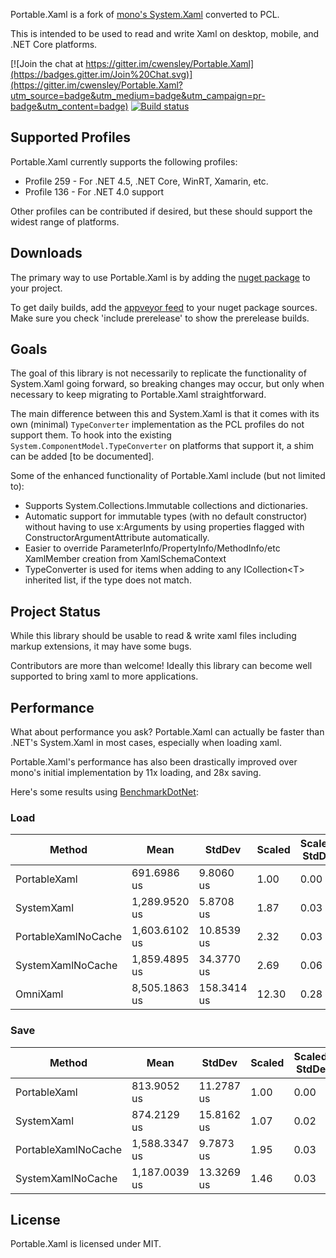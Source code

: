 Portable.Xaml is a fork of [mono's System.Xaml](https://github.com/mono/mono/tree/master/mcs/class/System.Xaml) converted to PCL.

This is intended to be used to read and write Xaml on desktop, mobile, and .NET Core platforms.

[![Join the chat at https://gitter.im/cwensley/Portable.Xaml](https://badges.gitter.im/Join%20Chat.svg)](https://gitter.im/cwensley/Portable.Xaml?utm_source=badge&utm_medium=badge&utm_campaign=pr-badge&utm_content=badge)
[![Build status](https://ci.appveyor.com/api/projects/status/tsbibgrcmd73a7tl/branch/master?svg=true)](https://ci.appveyor.com/project/cwensley/portable-xaml/branch/master)

## Supported Profiles

Portable.Xaml currently supports the following profiles:

- Profile 259 - For .NET 4.5, .NET Core, WinRT, Xamarin, etc.
- Profile 136 - For .NET 4.0 support

Other profiles can be contributed if desired, but these should support the widest range of platforms.

## Downloads

The primary way to use Portable.Xaml is by adding the [nuget package](https://www.nuget.org/packages/Portable.Xaml/) to your project.

To get daily builds, add the [appveyor feed](https://ci.appveyor.com/nuget/portable-xaml) to your nuget package sources.  Make sure you check 'include prerelease' to show the prerelease builds.

## Goals

The goal of this library is not necessarily to replicate the functionality of System.Xaml going forward, so breaking changes may occur, but only when necessary to keep migrating to Portable.Xaml straightforward.

The main difference between this and System.Xaml is that it comes with its own (minimal) `TypeConverter` implementation as the PCL profiles do not support them. To hook into the existing `System.ComponentModel.TypeConverter` on platforms that support it, a shim can be added [to be documented].

Some of the enhanced functionality of Portable.Xaml include (but not limited to):

- Supports System.Collections.Immutable collections and dictionaries.
- Automatic support for immutable types (with no default constructor) without having to use x:Arguments by using properties flagged with ConstructorArgumentAttribute automatically.
- Easier to override ParameterInfo/PropertyInfo/MethodInfo/etc XamlMember creation from XamlSchemaContext
- TypeConverter is used for items when adding to any ICollection&lt;T&gt; inherited list, if the type does not match.


## Project Status

While this library should be usable to read & write xaml files including markup extensions, it may have some bugs.

Contributors are more than welcome! Ideally this library can become well supported to bring xaml to more applications.

## Performance

What about performance you ask? Portable.Xaml can actually be faster than .NET's System.Xaml in most cases, especially when loading xaml.

Portable.Xaml's performance has also been drastically improved over mono's initial implementation by 11x loading, and 28x saving.

Here's some results using [BenchmarkDotNet](http://benchmarkdotnet.org):

### Load
| Method |          Mean |      StdDev | Scaled | Scaled-StdDev |    Gen 0 | Allocated |
|-------------------- |-------------- |------------ |------- |-------------- |--------- |---------- |
|        PortableXaml |   691.6986 us |   9.8060 us |   1.00 |          0.00 |        - |  72.21 kB |
|          SystemXaml | 1,289.9520 us |   5.8708 us |   1.87 |          0.03 |        - | 155.19 kB |
| PortableXamlNoCache | 1,603.6102 us |  10.8539 us |   2.32 |          0.03 |        - | 130.45 kB |
|   SystemXamlNoCache | 1,859.4895 us |  34.3770 us |   2.69 |          0.06 |        - | 188.29 kB |
|            OmniXaml | 8,505.1863 us | 158.3414 us |  12.30 |          0.28 | 164.5833 |   1.73 MB |

### Save
| Method |          Mean |     StdDev | Scaled | Scaled-StdDev |   Gen 0 | Allocated |
|-------------------- |-------------- |----------- |------- |-------------- |-------- |---------- |
|        PortableXaml |   813.9052 us | 11.2787 us |   1.00 |          0.00 |       - | 146.18 kB |
|          SystemXaml |   874.2129 us | 15.8162 us |   1.07 |          0.02 |       - | 120.03 kB |
| PortableXamlNoCache | 1,588.3347 us |  9.7873 us |   1.95 |          0.03 | 15.6250 | 197.46 kB |
|   SystemXamlNoCache | 1,187.0039 us | 13.3269 us |   1.46 |          0.03 |       - | 142.01 kB |

## License

Portable.Xaml is licensed under MIT.

